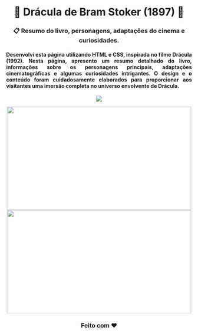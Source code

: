 <h1 align="center">🧛‍ Drácula de Bram Stoker (1897) 🧛‍</h1>
<h3 align="center">📋 Resumo do livro, personagens, adaptações do cinema e curiosidades.</h3>
<h4 align="justify">Desenvolvi esta página utilizando HTML e CSS, inspirada no filme Drácula (1992). Nesta página, apresento um resumo detalhado do livro, informações sobre os personagens principais, adaptações cinematográficas e algumas curiosidades intrigantes. O design e o conteúdo foram cuidadosamente elaborados para proporcionar aos visitantes uma imersão completa no universo envolvente de Drácula.</h4>
<p align="center"><a href="https://carolina-cvm.github.io/Dracula_Bram_Stoker/" target="_blank"><img src="https://img.shields.io/badge/GitHub%20Pages-222222?style=for-the-badge&logo=GitHub%20Pages&logoColor=white"/></a></p>
<p align="center">
  <img height="280px" width="500px" src="https://user-images.githubusercontent.com/55239200/194583634-e0249e12-e727-4ee0-bcd4-17add7638b1d.gif"  />
  <img height="280px" width="500px" src="https://user-images.githubusercontent.com/55239200/194584103-af5c7705-8209-463f-b041-3698d2cac5e4.gif" />
</p>
<h3 align="center">Feito com ❤️ </h3>

